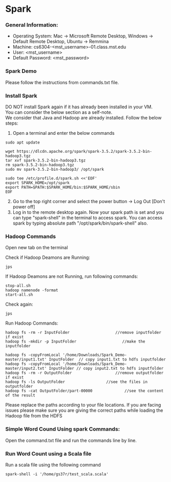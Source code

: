# Spark

### General Information:

* Operating System:         Mac -> Microsoft Remote Desktop, Windows -> Default Remote Desktop, Ubuntu -> Remmina
* Machine:                  cs6304-<mst_username>-01.class.mst.edu
* User:                     <mst_username>
* Default Password:         <mst_password>



### Spark Demo
Please follow the instructions from commands.txt file.

### Install Spark
DO NOT install Spark again if it has already been installed in your VM.  
You can consider the below section as a self-note.  
We consider that Java and Hadoop are already installed.
Follow the below steps:
1. Open a terminal and enter the below commands
```
sudo apt update
```
```
wget https://dlcdn.apache.org/spark/spark-3.5.2/spark-3.5.2-bin-hadoop3.tgz
tar xvf spark-3.5.2-bin-hadoop3.tgz
rm spark-3.5.2-bin-hadoop3.tgz
sudo mv spark-3.5.2-bin-hadoop3/ /opt/spark 
```
```
sudo tee /etc/profile.d/spark.sh <<'EOF'
export SPARK_HOME=/opt/spark
export PATH=$PATH:$SPARK_HOME/bin:$SPARK_HOME/sbin
EOF
```
2. Go to the top right corner and select the power button -> Log Out [Don't power off]
3. Log in to the remote desktop again. Now your spark path is set and you can type "spark-shell" in the terminal to access spark.
You can access spark by typing absolute path "/opt/spark/bin/spark-shell" also.
 




### Hadoop Commands
Open new tab on the terminal

Check if Hadoop Deamons are Running:
```
jps
```
If Hadoop Deamons are not Running, run following commands:
```
stop-all.sh
hadoop namenode -format
start-all.sh
```
Check again:
```
jps
```
Run Hadoop Commands:
```
hadoop fs -rm -r InputFolder					//remove inputfolder if exist
hadoop fs -mkdir -p InputFolder				       //make the inputfolder

hadoop fs -copyFromLocal '/home/Downloads/Spark_Demo-master/input1.txt' InputFolder  // copy input1.txt to hdfs inputfolder
hadoop fs -copyFromLocal '/home/Downloads/Spark_Demo-master/input2.txt' InputFolder // copy input2.txt to hdfs inputfolder						  
hadoop fs -rm -r OutputFolder					//remove outputfolder if exist
hadoop fs -ls OutputFolder					//see the files in outputfolder
hadoop fs -cat OutputFolder/part-00000				//see the content of the result
```

Please replace the paths according to your file locations. If you are facing issues please make sure you are giving the correct paths while loading the Hadoop file from the HDFS

### Simple Word Cound Using spark Commands:
Open the command.txt file and run the commands line by line.
### Run Word Count using a Scala file
Run a scala file using the following command 
```
spark-shell -i '/home/gs37r/test_scala.scala'
```
